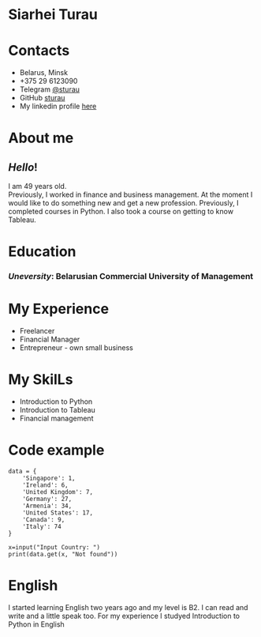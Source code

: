# Siarhei Turau


# Contacts
- Belarus, Minsk
- +375 29 6123090
- Telegram [@sturau](https://t.me/sturau)
- GitHub [sturau](https://github.com/sturau)
- My linkedin profile [here](https://www.linkedin.com/in/siarhei-turau-98ab2a36)

# About me
## *Hello*!
I am 49 years old.  
Previously, I worked in finance and business management. At the moment I would like to do something new and get a new profession. Previously, I completed courses in Python. I also took a course on getting to know Tableau.

# Education
### ***Uneversity***: Belarusian Commercial University of Management

# My Experience
- Freelancer
- Financial Manager
- Entrepreneur - own small business

# My SkilLs
- Introduction to Python
- Introduction to Tableau
- Financial management

# Code example
```
data = {
    'Singapore': 1,
    'Ireland': 6,
    'United Kingdom': 7,
    'Germany': 27,
    'Armenia': 34,
    'United States': 17,
    'Canada': 9,
    'Italy': 74
}

x=input("Input Country: ")
print(data.get(x, "Not found"))
```

# English
 I started learning English two years ago and my level is B2. I can read and write and a little speak too. For my experience I studyed Introduction to Python in English
